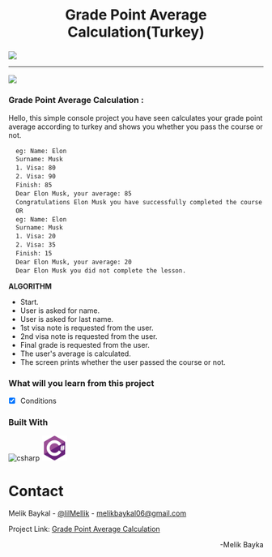 <h1 align="center">Grade Point Average Calculation(Turkey)</h1>
<img align="center" src="https://user-images.githubusercontent.com/76618468/187659278-c5b00dc2-91b6-4a81-a1a4-8ad423189ce4.jpg">
<hr>
<img align="center" src="https://user-images.githubusercontent.com/76618468/187659099-00802d10-bc78-4df5-a2fc-5b6b43806132.jpg">

<h3>Grade Point Average Calculation :</h3>

Hello, this simple console project you have seen calculates your grade point average according to turkey and shows you whether you pass the course or not.

```bash
  eg: Name: Elon
  Surname: Musk
  1. Visa: 80
  2. Visa: 90
  Finish: 85
  Dear Elon Musk, your average: 85
  Congratulations Elon Musk you have successfully completed the course.
  OR
  eg: Name: Elon
  Surname: Musk
  1. Visa: 20
  2. Visa: 35
  Finish: 15
  Dear Elon Musk, your average: 20
  Dear Elon Musk you did not complete the lesson.
```

<b>ALGORITHM</b>

- Start.
- User is asked for name.
- User is asked for last name.
- 1st visa note is requested from the user.
- 2nd visa note is requested from the user.
- Final grade is requested from the user.
- The user's average is calculated.
- The screen prints whether the user passed the course or not.

<h3>What will you learn from this project</h3>

- [x] Conditions

<h3>Built With</h3>
<img src="https://user-images.githubusercontent.com/76618468/185224412-9aa949ad-6e10-4304-9385-8ca74633934b.png" alt="csharp" width="50" height="50"/>
<img src="https://raw.githubusercontent.com/devicons/devicon/master/icons/csharp/csharp-original.svg" alt="csharp" width="50" height="50"/>

<h1>Contact</h1>

Melik Baykal - [@lilMellik](https://twitter.com/lilMellik) - melikbaykal06@gmail.com

Project Link: [Grade Point Average Calculation](https://github.com/Melik-B/GradePointAverageCalculation)

<p align="right">-Melik Bayka</p>
